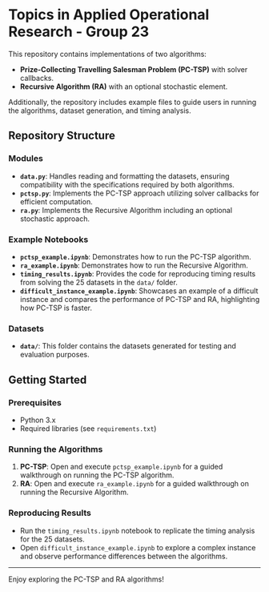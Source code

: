 # Topics in Applied Operational Research - Group 23

This repository contains implementations of two algorithms: 
- **Prize-Collecting Travelling Salesman Problem (PC-TSP)** with solver callbacks.
- **Recursive Algorithm (RA)** with an optional stochastic element.

Additionally, the repository includes example files to guide users in running the algorithms, dataset generation, and timing analysis.

## Repository Structure

### Modules
- **`data.py`**: Handles reading and formatting the datasets, ensuring compatibility with the specifications required by both algorithms.
- **`pctsp.py`**: Implements the PC-TSP approach utilizing solver callbacks for efficient computation.
- **`ra.py`**: Implements the Recursive Algorithm including an optional stochastic approach.

### Example Notebooks
- **`pctsp_example.ipynb`**: Demonstrates how to run the PC-TSP algorithm.
- **`ra_example.ipynb`**: Demonstrates how to run the Recursive Algorithm.
- **`timing_results.ipynb`**: Provides the code for reproducing timing results from solving the 25 datasets in the `data/` folder.
- **`difficult_instance_example.ipynb`**: Showcases an example of a difficult instance and compares the performance of PC-TSP and RA, highlighting how PC-TSP is faster.

### Datasets
- **`data/`**: This folder contains the datasets generated for testing and evaluation purposes.

## Getting Started

### Prerequisites
- Python 3.x
- Required libraries (see `requirements.txt`)

### Running the Algorithms
1. **PC-TSP**: Open and execute `pctsp_example.ipynb` for a guided walkthrough on running the PC-TSP algorithm.
2. **RA**: Open and execute `ra_example.ipynb` for a guided walkthrough on running the Recursive Algorithm.

### Reproducing Results
- Run the `timing_results.ipynb` notebook to replicate the timing analysis for the 25 datasets.
- Open `difficult_instance_example.ipynb` to explore a complex instance and observe performance differences between the algorithms.

---

Enjoy exploring the PC-TSP and RA algorithms!